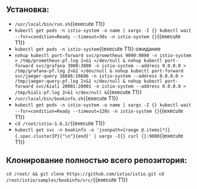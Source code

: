## Установка:
* `/usr/local/bin/run.sh`{{execute T1}}
* `kubectl get pods -n istio-system -o name | xargs -I {} kubectl wait --for=condition=Ready --timeout=30s -n istio-system {}`{{execute T1}}
* `kubectl get pods -n istio-system`{{execute T1}} ожидание
* ``
nohup kubectl port-forward svc/prometheus 9090:9090 -n istio-system > /tmp/prometheus-pf.log 2>&1 </dev/null &
nohup kubectl port-forward svc/grafana 3000:3000 -n istio-system --address 0.0.0.0 > /tmp/grafana-pf.log 2>&1 </dev/null &
nohup kubectl port-forward svc/jaeger-query 16686:16686 -n istio-system --address 0.0.0.0 > /tmp/jaeger-query-pf.log 2>&1 </dev/null &
nohup kubectl port-forward svc/kiali 20001:20001 -n istio-system --address 0.0.0.0 > /tmp/kiali-pf.log 2>&1 </dev/null &
``{{execute T1}}
* `/usr/local/bin/bookinfo.sh`{{execute T1}}
* `kubectl get pods -n istio-system -o name | xargs -I {} kubectl wait --for=condition=Ready --timeout=120s -n istio-system {}`{{execute T1}}
* `cd /root/istio-1.6.2/`{{execute T1}}
* `kubectl get svc -n bookinfo -o 'jsonpath={range @.items[*]}{.spec.clusterIP}{"\n"}{end}' | xargs -I{} curl {}:9080`{{execute T1}}
## Клонирование полностью всего репозитория:
``
cd /root/ && git clone https://github.com/istio/istio.git
cd /root/istio/samples/bookinfo/src/
``{{execute T1}}